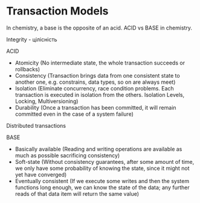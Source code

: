 # Transaction Models

In chemistry, a base is the opposite of an acid. ACID vs BASE in chemistry.

Integrity - цілісність

ACID

- Atomicity (No intermediate state, the whole transaction succeeds or rollbacks)
- Consistency (Transaction brings data from one consistent state to another one, e.g. constrains, data types, so on are always meet)
- Isolation (Eliminate concurrency, race condition problems. Each transaction is executed in isolation from the others. Isolation Levels, Locking, Multiversioning)
- Durability (Once a transaction has been committed, it will remain committed even in the case of a system failure)

Distributed transactions

BASE

- Basically available (Reading and writing operations are available as much as possible sacrificing сonsistency)
- Soft-state (Without consistency guarantees, after some amount of time, we only have some probability of knowing the state, since it might not yet have converged)
- Eventually consistent (If we execute some writes and then the system functions long enough, we can know the state of the data; any further reads of that data item will return the same value)

